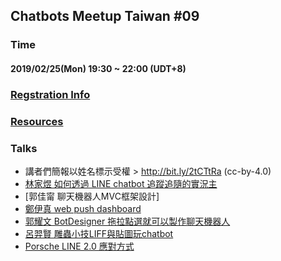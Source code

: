 ## Chatbots Meetup Taiwan #09

### Time

#### 2019/02/25(Mon) 19:30 ~ 22:00  (UDT+8)

### [Regstration Info](https://chatbots.kktix.cc/events/meetup-009)

### [Resources](https://docs.google.com/spreadsheets/d/10yu3Fl8vKb84seldllRPhpQFvPUVGIN-yPoQweaLPyk/edit#gid=1)

### Talks

- 講者們簡報以姓名標示受權 >  http://bit.ly/2tCTtRa (cc-by-4.0)
- [林家煜		如何透過 LINE chatbot 追蹤追隨的實況主](https://line.me/R/ti/p/%40eae1476b?fbclid=IwAR3qjj7utD1xh3oFHJZ2IkFaBtvUw91nAThly6hg1_hIn7WWzSakDw1oMLI)
- [郭佳甯	 	聊天機器人MVC框架設計]							
- [鄭伊真		web push dashboard](https://drive.google.com/open?id=1pC9EZiohaDn0DJFIShbCe9Yr4Q-t-3fO)
- [郭耀文		BotDesigner 拖拉點選就可以製作聊天機器人](https://drive.google.com/open?id=1LOOWWOwjwUYr-9ck5H1JDRmJIb7LfKNJ)
- [呂羿賢		雕蟲小技LIFF與貼圖玩chatbot](https://drive.google.com/file/d/1vKcfMBoH-0U5PkKugOQOZno8WEj_eALc/view?usp=sharing)
- [Porsche		LINE 2.0 應對方式](https://drive.google.com/file/d/1bxxi9t0ITe0ff8Ke64WHjg5y4OvoWxLO/view?usp=sharing)
